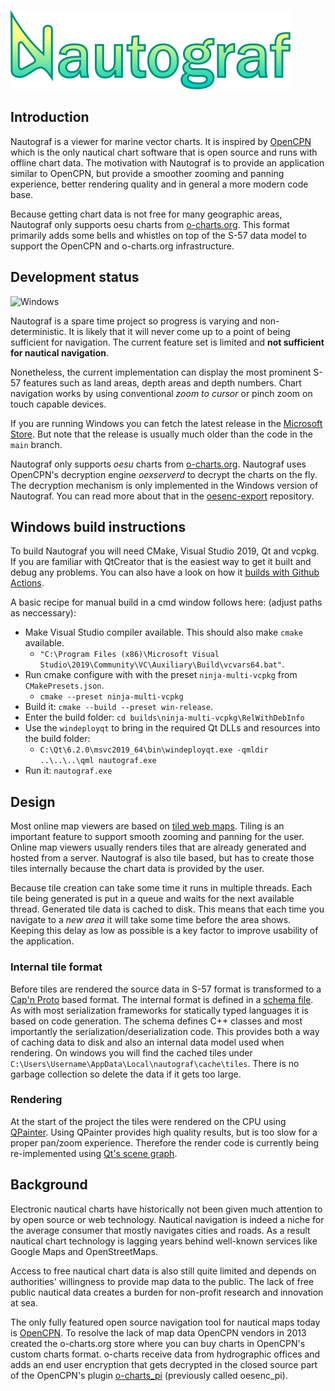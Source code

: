 ![Nautograf](qml/graphics/title.svg)

## Introduction

Nautograf is a viewer for marine vector charts. It is inspired by [OpenCPN](https://www.opencpn.org) which is the only nautical chart software that is open source and runs with offline chart data. The motivation with Nautograf is to provide an application similar to OpenCPN, but provide a smoother zooming and panning experience, better rendering quality and in general a more modern code base.

Because getting chart data is not free for many geographic areas, Nautograf only supports oesu charts from [o-charts.org](https://www.o-charts.org). This format primarily adds some bells and whistles on top of the S-57 data model to support the OpenCPN and o-charts.org infrastructure.

## Development status

![Windows](https://github.com/hornang/nautograf/actions/workflows/ci.yml/badge.svg)

Nautograf is a spare time project so progress is varying and non-deterministic. It is likely that it will never come up to a point of being sufficient for navigation. The current feature set is limited and **not sufficient for nautical navigation**. 

Nonetheless, the current implementation can display the most prominent S-57 features such as land areas, depth areas and depth numbers. Chart navigation works by using conventional _zoom to cursor_ or pinch zoom on touch capable devices.

If you are running Windows you can fetch the latest release in the [Microsoft Store](https://apps.microsoft.com/store/detail/nautograf/9NP97HF6LW08). But note that the release is usually much older than the code in the `main` branch.

Nautograf only supports _oesu_ charts from [o-charts.org](https://www.o-charts.org). Nautograf uses OpenCPN's decryption engine _oexserverd_ to decrypt the charts on the fly. The decryption mechanism is only implemented in the Windows version of Nautograf. You can read more about that in the [oesenc-export](https://github.com/hornang/oesenc-export) repository.

## Windows build instructions

To build Nautograf you will need CMake, Visual Studio 2019, Qt and vcpkg. If you are familiar with QtCreator that is the easiest way to get it built and debug any problems. You can also have a look on how it [builds with Github Actions](.github/workflows/windows.yaml).

A basic recipe for manual build in a cmd window follows here: (adjust paths as neccessary):

* Make Visual Studio compiler available. This should also make `cmake` available.
  * `"C:\Program Files (x86)\Microsoft Visual Studio\2019\Community\VC\Auxiliary\Build\vcvars64.bat"`.
* Run cmake configure with with the preset `ninja-multi-vcpkg` from `CMakePresets.json`.
  * `cmake --preset ninja-multi-vcpkg`
* Build it: `cmake --build --preset win-release`.
* Enter the build folder: `cd builds\ninja-multi-vcpkg\RelWithDebInfo`
* Use the `windeployqt` to bring in the required Qt DLLs and resources into the build folder: 
  * `C:\Qt\6.2.0\msvc2019_64\bin\windeployqt.exe -qmldir ..\..\..\qml nautograf.exe`
* Run it: `nautograf.exe`

## Design

Most online map viewers are based on [tiled web maps](https://en.wikipedia.org/wiki/Tiled_web_map). Tiling is an important feature to support smooth zooming and panning for the user. Online map viewers usually renders tiles that are already generated and hosted from a server. Nautograf is also tile based, but has to create those tiles internally because the chart data is provided by the user.

Because tile creation can take some time it runs in multiple threads. Each tile being generated is put in a queue and waits for the next available thread. Generated tile data is cached to disk. This means that each time you navigate to a *new area* it will take some time before the area shows. Keeping this delay as low as possible is a key factor to improve usability of the application.

### Internal tile format

Before tiles are rendered the source data in S-57 format is transformed to a [Cap'n Proto](https://capnproto.org/) based format. The internal format is defined in a [schema file](src/tilefactory/chartdata.capnp). As with most serialization frameworks for statically typed languages it is based on code generation. The schema defines C++ classes and most importantly the serialization/deserialization code. This provides both a way of caching data to disk and also an internal data model used when rendering. On windows you will find the cached tiles under `C:\Users\Username\AppData\Local\nautograf\cache\tiles`. There is no garbage collection so delete the data if it gets too large.

### Rendering

At the start of the project the tiles were rendered on the CPU using [QPainter](https://doc.qt.io/qt-6/qpainter.html). Using QPainter provides high quality results, but is too slow for a proper pan/zoom experience. Therefore the render code is currently being re-implemented using [Qt's scene graph](https://doc.qt.io/qt-6/qtquick-visualcanvas-scenegraph.html).

## Background

Electronic nautical charts have historically not been given much attention to by open source or web technology. Nautical navigation is indeed a niche for the average consumer that mostly navigates cities and roads. As a result nautical chart technology is lagging years behind well-known services like Google Maps and OpenStreetMaps.

Access to free nautical chart data is also still quite limited and depends on authorities' willingness to provide map data to the public. The lack of free public nautical data creates a burden for non-profit research and innovation at sea.

The only fully featured open source navigation tool for nautical maps today is [OpenCPN](https://www.opencpn.org). To resolve the lack of map data OpenCPN vendors in 2013 created the o-charts.org store where you can buy charts in OpenCPN's custom charts format. o-charts receive data from hydrographic offices and adds an end user encryption that gets decrypted in the closed source part of the OpenCPN's plugin [o-charts_pi](https://github.com/bdbcat/o-charts_pi) (previously called oesenc_pi).
